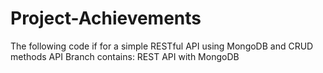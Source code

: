 # Project-Achievements
The following code if for a simple RESTful API using MongoDB and CRUD methods
API Branch contains: REST API with MongoDB 
